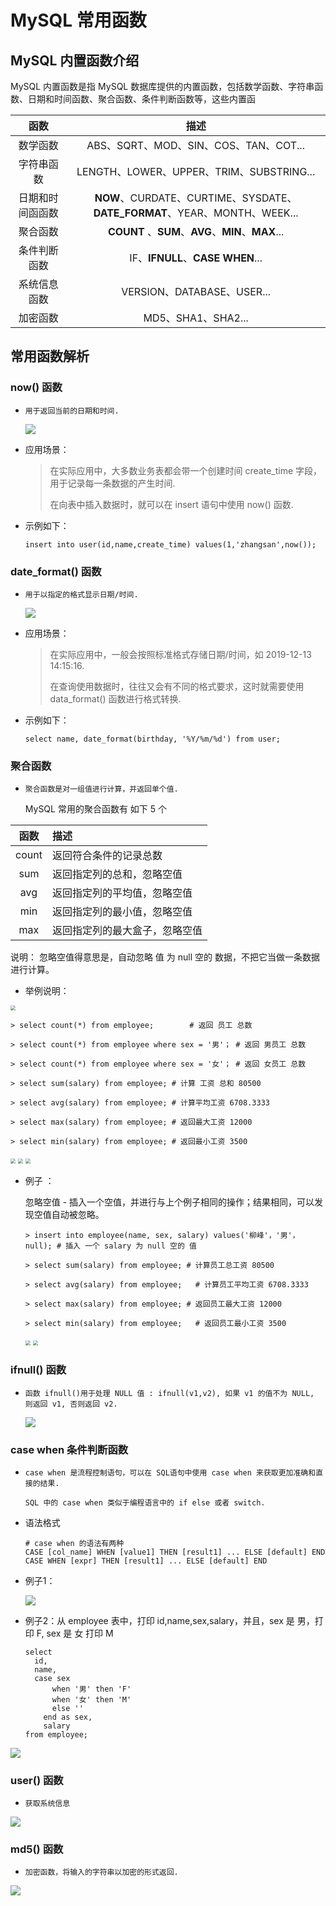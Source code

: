 



# MySQL 常用函数



## MySQL 内置函数介绍



MySQL 内置函数是指 MySQL 数据库提供的内置函数，包括数学函数、字符串函数、日期和时间函数、聚合函数、条件判断函数等，这些内置函

|       函数       |                             描述                             |
| :--------------: | :----------------------------------------------------------: |
|     数学函数     |            ABS、SQRT、MOD、SIN、COS、TAN、COT...             |
|    字符串函数    |           LENGTH、LOWER、UPPER、TRIM、SUBSTRING...           |
| 日期和时间函函数 | **NOW**、CURDATE、CURTIME、SYSDATE、**DATE_FORMAT**、YEAR、MONTH、WEEK... |
|     聚合函数     |      **COUNT** 、**SUM**、**AVG**、**MIN**、**MAX**...       |
|   条件判断函数   |               IF、**IFNULL**、**CASE WHEN**...               |
|   系统信息函数   |                  VERSION、DATABASE、USER...                  |
|     加密函数     |                      MD5、SHA1、SHA2...                      |



## 常用函数解析

###  now() 函数

- `用于返回当前的日期和时间.`

  <img src="Resources/22.jpg"/>

- 应用场景：

  > 在实际应用中，大多数业务表都会带一个创建时间 create_time 字段，用于记录每一条数据的产生时间.
  >
  > 在向表中插入数据时，就可以在 insert 语句中使用 now() 函数.

  

- 示例如下：

  ```mysql
  insert into user(id,name,create_time) values(1,'zhangsan',now());
  ```

  

###  date_format() 函数

- `用于以指定的格式显示日期/时间.`

  <img src="Resources/23.jpg"/>

- 应用场景：

  >在实际应用中，一般会按照标准格式存储日期/时间，如 2019-12-13 14:15:16.
  >
  >在查询使用数据时，往往又会有不同的格式要求，这时就需要使用 data_format() 函数进行格式转换.

- 示例如下：

  ```mysql
  select name, date_format(birthday, '%Y/%m/%d') from user;
  ```

### 聚合函数

- `聚合函数是对一组值进行计算，并返回单个值.`

  MySQL 常用的聚合函数有 如下 5 个

| 函数  | 描述                           |
| :---: | :----------------------------- |
| count | 返回符合条件的记录总数         |
|  sum  | 返回指定列的总和，忽略空值     |
|  avg  | 返回指定列的平均值，忽略空值   |
|  min  | 返回指定列的最小值，忽略空值   |
|  max  | 返回指定列的最大盒子，忽略空值 |

说明： 忽略空值得意思是，自动忽略 值 为 null 空的 数据，不把它当做一条数据进行计算。

- 举例说明：

<img src="Resources/26.jpg" style="zoom:50%;" />

```mysql
> select count(*) from employee;		# 返回 员工 总数

> select count(*) from employee where sex = '男'； # 返回 男员工 总数

> select count(*) from employee where sex = '女'； # 返回 女员工 总数

> select sum(salary) from employee;	# 计算 工资 总和 80500

> select avg(salary) from employee;	# 计算平均工资 6708.3333

> select max(salary) from employee; # 返回最大工资 12000

> select min(salary) from employee; # 返回最小工资 3500

```

<img src="Resources/27.jpg" style="zoom:50%;" />

<img src="Resources/28.jpg" style="zoom:50%;" />

<img src="Resources/29.jpg" style="zoom:50%;" />

- 例子 ：

  忽略空值 - 插入一个空值，并进行与上个例子相同的操作；结果相同，可以发现空值自动被忽略。

  ```mysql
  > insert into employee(name, sex, salary) values('柳峰'，'男'，null); # 插入 一个 salary 为 null 空的 值
  
  > select sum(salary) from employee; # 计算员工总工资 80500
  
  > select avg(salary) from employee;	# 计算员工平均工资 6708.3333
  
  > select max(salary) from employee; # 返回员工最大工资 12000
  
  > select min(salary) from employee;	# 返回员工最小工资 3500
  ```

  

  <img src="Resources/30.jpg" style="zoom:50%;" />

  <img src="Resources/31.jpg" style="zoom:50%;" />

### ifnull() 函数

- `函数 ifnull()用于处理 NULL 值 : ifnull(v1,v2), 如果 v1 的值不为 NULL, 则返回 v1, 否则返回 v2.`

  <img src="Resources/24.jpg"/>

###  case when 条件判断函数

- `case when 是流程控制语句，可以在 SQL语句中使用 case when 来获取更加准确和直接的结果.`

  `SQL 中的 case when 类似于编程语言中的 if else 或者 switch.`

- 语法格式

  ```mysql
  # case when 的语法有两种
  CASE [col_name] WHEN [value1] THEN [result1] ... ELSE [default] END
  CASE WHEN [expr] THEN [result1] ... ELSE [default] END
  ```

- 例子1：

  <img src="Resources/25.jpg"/>

- 例子2：从 employee 表中，打印 id,name,sex,salary，并且，sex 是 男，打印 F, sex 是 女 打印 M

  ```mysql
  select 
  	id,
  	name,
  	case sex
      	when '男' then 'F'
      	when '女' then 'M'
      	else ''
      end as sex,
      salary
  from employee;
  ```

  

<img src="Resources/32.jpg"/>

### user() 函数

- `获取系统信息`

<img src="Resources/33.jpg"/>

### md5() 函数

- `加密函数，将输入的字符串以加密的形式返回.`

<img src="Resources/34.jpg"/>